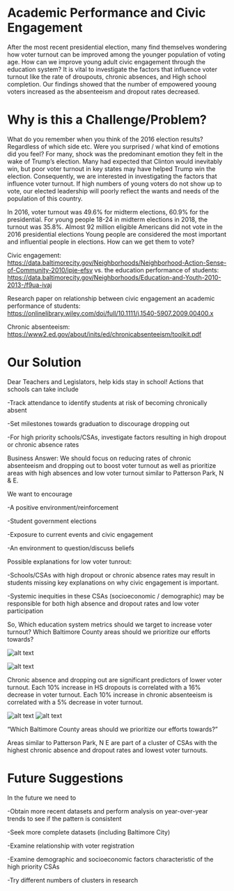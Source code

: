 # Academic Performance and Civic Engagement
After the most recent presidential election, many find themselves wondering how voter turnout can be improved among the younger population of voting age. How can we improve young adult civic engagement through the education system? It is vital to investigate the factors that influence voter turnout like the rate of droupouts, chronic absences, and High school completion. Our findings showed that the number of empowered yooung voters increased as the absenteeism and dropout rates decreased. 
 

# Why is this a Challenge/Problem?
What do you remember when you think of the 2016 election results? Regardless of which side etc. Were you surprised / what kind of emotions did you feel? For many, shock was the predominant emotion they felt in the wake of Trump’s election. Many had expected that Clinton would inevitably win, but poor voter turnout in key states may have helped Trump win the election. Consequently, we are interested in investigating the factors that influence voter turnout. If high numbers of young voters do not show up to vote, our elected leadership will poorly reflect the wants and needs of the population of this country.

In 2016, voter turnout was 49.6% for midterm elections, 60.9% for the presidential. For young people 18-24 in midterm elections in 2018, the turnout was 35.8%. 
Almost 92 million eligible Americans did not vote in the 2016 presidential elections
Young people are considered the most important and influential people in elections. How can we get them to vote?


Civic engagement: https://data.baltimorecity.gov/Neighborhoods/Neighborhood-Action-Sense-of-Community-2010/ipje-efsv
 vs. the education performance of students:
https://data.baltimorecity.gov/Neighborhoods/Education-and-Youth-2010-2013-/f9ua-ivaj

Research paper on relationship between civic engagement an academic performance of students:
https://onlinelibrary.wiley.com/doi/full/10.1111/j.1540-5907.2009.00400.x

Chronic absenteeism:
https://www2.ed.gov/about/inits/ed/chronicabsenteeism/toolkit.pdf


# Our Solution
Dear Teachers and Legislators, help kids stay in school! Actions that schools can take include


-Track attendance to identify students at risk of becoming chronically absent

-Set milestones towards graduation to discourage dropping out 

-For high priority schools/CSAs, investigate factors resulting in high dropout or chronic absence rates 





Business Answer: We should focus on reducing rates of chronic absenteeism and dropping out to boost voter turnout as well as prioritize areas with high absences and low voter turnout similar to Patterson Park, N & E.





We want to encourage



-A positive environment/reinforcement

-Student government elections

-Exposure to current events and civic engagement

-An environment to question/discuss beliefs




Possible explanations for low voter tunrout:



-Schools/CSAs with high dropout or chronic absence rates may result in students missing key explanations on why civic engagement is important.

-Systemic inequities in these CSAs (socioeconomic / demographic) may be responsible for both high absence and dropout rates and low voter participation


So, Which education system metrics should we target to increase voter turnout?
Which Baltimore County areas should we prioritize our efforts towards? 


![alt text](https://github.com/jhu-business-analytics/Midterm--Andrea-Michele-Serfine/blob/master/Annotation%202019-10-25%20151452.png "Voter Turnout vs HS Dropout rates")

![alt text](https://github.com/jhu-business-analytics/Midterm--Andrea-Michele-Serfine/blob/master/Annotation%202019-10-25%20151518.png "Voter Turnout vs HS Chronic Absence rates")

Chronic absence and dropping out are significant predictors of lower voter turnout. 
Each 10% increase in HS dropouts is correlated with a 16% decrease in voter turnout.
Each 10% increase in chronic absenteeism is correlated with a 5% decrease in voter turnout.

![alt text](https://github.com/jhu-business-analytics/Midterm--Andrea-Michele-Serfine/blob/master/Annotation%202019-10-25%20152422.png "Cluster Analysis Results")
![alt text](https://github.com/jhu-business-analytics/Midterm--Andrea-Michele-Serfine/blob/master/Annotation%202019-10-25%20152448.png "Distribution of Metrics for Cluster Anchors")


“Which Baltimore County areas should we prioritize our efforts towards?”

Areas similar to Patterson Park, N E are part of a cluster of CSAs with the highest chronic absence and dropout rates and lowest voter turnouts.


# Future Suggestions
In the future we need to 


-Obtain more recent datasets and perform analysis on year-over-year trends to see if the pattern is consistent

-Seek more complete datasets (including Baltimore City)

-Examine relationship with voter registration

-Examine demographic and socioeconomic factors characteristic of the high priority CSAs

-Try different numbers of clusters in research



